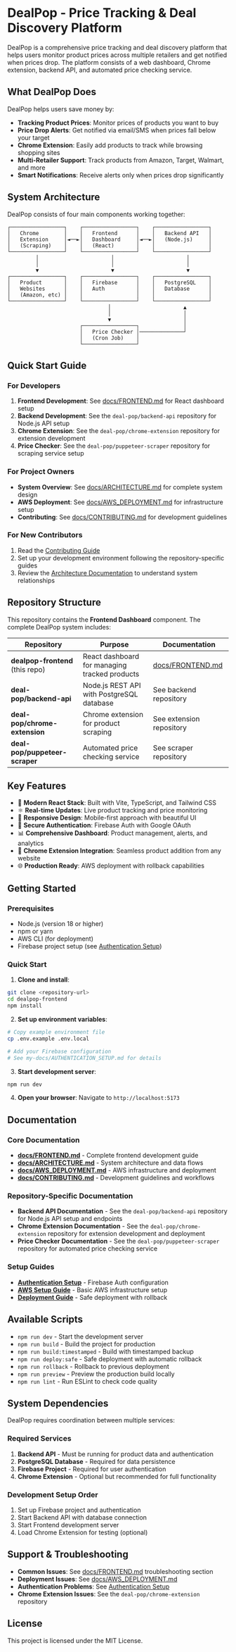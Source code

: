 # DealPop - Price Tracking & Deal Discovery Platform

DealPop is a comprehensive price tracking and deal discovery platform that helps users monitor product prices across multiple retailers and get notified when prices drop. The platform consists of a web dashboard, Chrome extension, backend API, and automated price checking service.

## What DealPop Does

DealPop helps users save money by:
- **Tracking Product Prices**: Monitor prices of products you want to buy
- **Price Drop Alerts**: Get notified via email/SMS when prices fall below your target
- **Chrome Extension**: Easily add products to track while browsing shopping sites
- **Multi-Retailer Support**: Track products from Amazon, Target, Walmart, and more
- **Smart Notifications**: Receive alerts only when prices drop significantly

## System Architecture

DealPop consists of four main components working together:

```
┌─────────────────┐    ┌─────────────────┐    ┌─────────────────┐
│   Chrome        │    │   Frontend      │    │   Backend API   │
│   Extension     │◄──►│   Dashboard     │◄──►│   (Node.js)     │
│   (Scraping)    │    │   (React)       │    │                 │
└─────────────────┘    └─────────────────┘    └─────────────────┘
         │                       │                       │
         │                       │                       │
         ▼                       ▼                       ▼
┌─────────────────┐    ┌─────────────────┐    ┌─────────────────┐
│   Product       │    │   Firebase      │    │   PostgreSQL    │
│   Websites      │    │   Auth          │    │   Database      │
│   (Amazon, etc) │    │                 │    │                 │
└─────────────────┘    └─────────────────┘    └─────────────────┘
                                │                       ▲
                                │                       │
                                ▼                       │
                       ┌─────────────────┐              │
                       │   Price Checker │──────────────┘
                       │   (Cron Job)    │
                       └─────────────────┘
```

## Quick Start Guide

### For Developers
1. **Frontend Development**: See [docs/FRONTEND.md](./docs/FRONTEND.md) for React dashboard setup
2. **Backend Development**: See the `deal-pop/backend-api` repository for Node.js API setup
3. **Chrome Extension**: See the `deal-pop/chrome-extension` repository for extension development
4. **Price Checker**: See the `deal-pop/puppeteer-scraper` repository for scraping service setup

### For Project Owners
- **System Overview**: See [docs/ARCHITECTURE.md](./docs/ARCHITECTURE.md) for complete system design
- **AWS Deployment**: See [docs/AWS_DEPLOYMENT.md](./docs/AWS_DEPLOYMENT.md) for infrastructure setup
- **Contributing**: See [docs/CONTRIBUTING.md](./docs/CONTRIBUTING.md) for development guidelines

### For New Contributors
1. Read the [Contributing Guide](./docs/CONTRIBUTING.md)
2. Set up your development environment following the repository-specific guides
3. Review the [Architecture Documentation](./docs/ARCHITECTURE.md) to understand system relationships

## Repository Structure

This repository contains the **Frontend Dashboard** component. The complete DealPop system includes:

| Repository | Purpose | Documentation |
|------------|---------|---------------|
| **dealpop-frontend** (this repo) | React dashboard for managing tracked products | [docs/FRONTEND.md](./docs/FRONTEND.md) |
| **deal-pop/backend-api** | Node.js REST API with PostgreSQL database | See backend repository |
| **deal-pop/chrome-extension** | Chrome extension for product scraping | See extension repository |
| **deal-pop/puppeteer-scraper** | Automated price checking service | See scraper repository |

## Key Features

- 🚀 **Modern React Stack**: Built with Vite, TypeScript, and Tailwind CSS
- ⚛️ **Real-time Updates**: Live product tracking and price monitoring
- 🎨 **Responsive Design**: Mobile-first approach with beautiful UI
- 🔐 **Secure Authentication**: Firebase Auth with Google OAuth
- 📊 **Comprehensive Dashboard**: Product management, alerts, and analytics
- 🛒 **Chrome Extension Integration**: Seamless product addition from any website
- 🌐 **Production Ready**: AWS deployment with rollback capabilities

## Getting Started

### Prerequisites

- Node.js (version 18 or higher)
- npm or yarn
- AWS CLI (for deployment)
- Firebase project setup (see [Authentication Setup](./my-docs/AUTHENTICATION_SETUP.md))

### Quick Start

1. **Clone and install**:
```bash
git clone <repository-url>
cd dealpop-frontend
npm install
```

2. **Set up environment variables**:
```bash
# Copy example environment file
cp .env.example .env.local

# Add your Firebase configuration
# See my-docs/AUTHENTICATION_SETUP.md for details
```

3. **Start development server**:
```bash
npm run dev
```

4. **Open your browser**: Navigate to `http://localhost:5173`

## Documentation

### Core Documentation
- **[docs/FRONTEND.md](./docs/FRONTEND.md)** - Complete frontend development guide
- **[docs/ARCHITECTURE.md](./docs/ARCHITECTURE.md)** - System architecture and data flows
- **[docs/AWS_DEPLOYMENT.md](./docs/AWS_DEPLOYMENT.md)** - AWS infrastructure and deployment
- **[docs/CONTRIBUTING.md](./docs/CONTRIBUTING.md)** - Development guidelines and workflows

### Repository-Specific Documentation
- **Backend API Documentation** - See the `deal-pop/backend-api` repository for Node.js API setup and endpoints
- **Chrome Extension Documentation** - See the `deal-pop/chrome-extension` repository for extension development and deployment  
- **Price Checker Documentation** - See the `deal-pop/puppeteer-scraper` repository for automated price checking service

### Setup Guides
- **[Authentication Setup](./my-docs/AUTHENTICATION_SETUP.md)** - Firebase Auth configuration
- **[AWS Setup Guide](./my-docs/AWS_SETUP_SIMPLE.md)** - Basic AWS infrastructure setup
- **[Deployment Guide](./my-docs/DEPLOYMENT_GUIDE.md)** - Safe deployment with rollback

## Available Scripts

- `npm run dev` - Start the development server
- `npm run build` - Build the project for production
- `npm run build:timestamped` - Build with timestamped backup
- `npm run deploy:safe` - Safe deployment with automatic rollback
- `npm run rollback` - Rollback to previous deployment
- `npm run preview` - Preview the production build locally
- `npm run lint` - Run ESLint to check code quality

## System Dependencies

DealPop requires coordination between multiple services:

### Required Services
1. **Backend API** - Must be running for product data and authentication
2. **PostgreSQL Database** - Required for data persistence
3. **Firebase Project** - Required for user authentication
4. **Chrome Extension** - Optional but recommended for full functionality

### Development Setup Order
1. Set up Firebase project and authentication
2. Start Backend API with database connection
3. Start Frontend development server
4. Load Chrome Extension for testing (optional)

## Support & Troubleshooting

- **Common Issues**: See [docs/FRONTEND.md](./docs/FRONTEND.md) troubleshooting section
- **Deployment Issues**: See [docs/AWS_DEPLOYMENT.md](./docs/AWS_DEPLOYMENT.md)
- **Authentication Problems**: See [Authentication Setup](./my-docs/AUTHENTICATION_SETUP.md)
- **Chrome Extension Issues**: See the `deal-pop/chrome-extension` repository

## License

This project is licensed under the MIT License. 